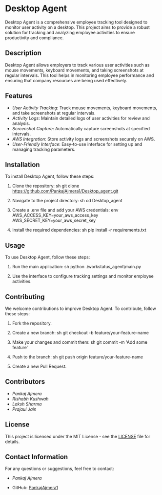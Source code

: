# Desktop Agent

Desktop Agent is a comprehensive employee tracking tool designed to monitor user activity on a desktop. This project aims to provide a robust solution for tracking and analyzing employee activities to ensure productivity and compliance.

## Description

Desktop Agent allows employers to track various user activities such as mouse movements, keyboard movements, and taking screenshots at regular intervals. This tool helps in monitoring employee performance and ensuring that company resources are being used effectively.

## Features

- *User Activity Tracking*: Track mouse movements, keyboard movements, and take screenshots at regular intervals.
- *Activity Logs*: Maintain detailed logs of user activities for review and analysis.
- *Screenshot Capture*: Automatically capture screenshots at specified intervals.
- *AWS Integration*: Store activity logs and screenshots securely on AWS.
- *User-Friendly Interface*: Easy-to-use interface for setting up and managing tracking parameters.

## Installation

To install Desktop Agent, follow these steps:

1. Clone the repository:
    sh
    git clone https://github.com/PankajAjmera1/Desktop_agent.git
    
2. Navigate to the project directory:
    sh
    cd Desktop_agent
    
3. Create a .env file and add your AWS credentials:
    env
    AWS_ACCESS_KEY=your_aws_access_key
    AWS_SECRET_KEY=your_aws_secret_key
    
4. Install the required dependencies:
    sh
    pip install -r requirements.txt
    

## Usage

To use Desktop Agent, follow these steps:

1. Run the main application:
    sh
    python .\workstatus_agent\main.py
    
2. Use the interface to configure tracking settings and monitor employee activities.

## Contributing

We welcome contributions to improve Desktop Agent. To contribute, follow these steps:

1. Fork the repository.
2. Create a new branch:
    sh
    git checkout -b feature/your-feature-name
    
3. Make your changes and commit them:
    sh
    git commit -m 'Add some feature'
    
4. Push to the branch:
    sh
    git push origin feature/your-feature-name
    
5. Create a new Pull Request.

## Contributors

- *Pankaj Ajmera*
- *Rishabh Kushwah*
- *Laksh Sharma*
- *Prajaul Jain*

## License

This project is licensed under the MIT License - see the [LICENSE](LICENSE) file for details.

## Contact Information

For any questions or suggestions, feel free to contact:

- *Pankaj Ajmera*

- GitHub: [PankajAjmera1](https://github.com/PankajAjmera1)
